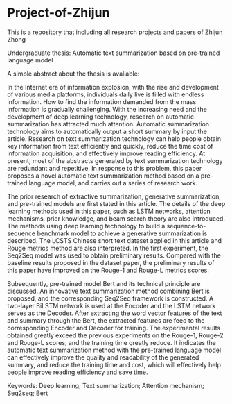 # Project-of-Zhijun
This is a repository that including all research projects and papers of Zhijun Zhong


Undergraduate thesis: Automatic text summarization based on pre-trained language model

A simple abstract about the thesis is avaliable:

   In the Internet era of information explosion, with the rise and development of
various media platforms, individuals daily live is filled with endless information. 
How to find the information demanded from the mass information is gradually
challenging. With the increasing need and the development of deep learning 
technology, research on automatic summarization has attracted much attention. 
Automatic summarization technology aims to automatically output a short 
summary by input the article. Research on text summarization technology can help 
people obtain key information from text efficiently and quickly, reduce the time 
cost of information acquisition, and effectively improve reading efficiency. At 
present, most of the abstracts generated by text summarization technology are 
redundant and repetitive. In response to this problem, this paper proposes a novel 
automatic text summarization method based on a pre-trained language model, and 
carries out a series of research work.

   The prior research of extractive summarization, generative summarization, 
and pre-trained models are first stated in this article. The details of the deep learning 
methods used in this paper, such as LSTM networks, attention mechanisms, prior 
knowledge, and beam search theory are also introduced. The methods using deep 
learning technology to build a sequence-to-sequence benchmark model to achieve 
a generative summarization is described. The LCSTS Chinese short text dataset 
applied in this article and Rouge metrics method are also interpreted. In the first 
experiment, the Seq2Seq model was used to obtain preliminary results. Compared 
with the baseline results proposed in the dataset paper, the preliminary results of 
this paper have improved on the Rouge-1 and Rouge-L metrics scores.

   Subsequently, pre-trained model Bert and its technical principle are discussed. 
An innovative text summarization method combining Bert is proposed, and the 
corresponding Seq2Seq framework is constructed. A two-layer BiLSTM network 
is used at the Encoder and the LSTM network serves as the Decoder. After 
extracting the word vector features of the text and summary through the Bert, the 
extracted features are feed to the corresponding Encoder and Decoder for training. 
The experimental results obtained greatly exceed the previous experiments on the 
Rouge-1, Rouge-2 and Rouge-L scores, and the training time greatly reduce. It
indicates the automatic text summarization method with the pre-trained language 
model can effectively improve the quality and readability of the generated summary, 
and reduce the training time and cost, which will effectively help people improve 
reading efficiency and save time.

Keywords: Deep learning; Text summarization; Attention mechanism; Seq2seq; 
Bert



